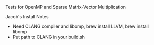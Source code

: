 Tests for OpenMP and Sparse Matrix-Vector Multiplication

Jacob's Install Notes
- Need CLANG compiler and libomp, brew install LLVM, brew install libomp 
- Put path to CLANG in your build.sh

